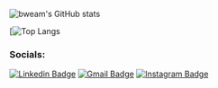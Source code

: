 ![bweam's GitHub stats](https://github-readme-stats.vercel.app/api?username=bweam&show_icons=true&bg_color=30,e96443,904e95&title_color=fff&card_width=450&include_all_commits=true&text_color=fff&hide=issues,stars)

[![Top Langs](https://github-readme-stats.vercel.app/api/top-langs/?username=bweam&layout=compact&card_width=400&bg_color=30,e96443,904e95&title_color=fff&text_color=fff)

### Socials:
[![Linkedin Badge](https://img.shields.io/badge/-supatachv-white?style=flat-square&color=blue&labelColor=white&logo=Linkedin&logoColor=blue&link=https://www.linkedin.com/in/supatachv/)](https://www.linkedin.com/in/supatachv/)
[![Gmail Badge](https://img.shields.io/badge/-supatachbeam@gmail-c14438?style=flat-square&labelColor=white&color=c14438&logo=Gmail&logoColor=c14438&link=mailto:supatachbeam@gmail.com)](mailto:supatachbeam@gmail.com)
[![Instagram Badge](https://img.shields.io/badge/-beamybemmyunderthehill-bc2a8d?style=flat-square&labelColor=white&color=bc2a8d&logo=Instagram&logoColor=-bc2a8d&link=https://www.instagram.com/beamybemmyunderthehill/)](https://www.instagram.com/beamybemmyunderthehill/)
